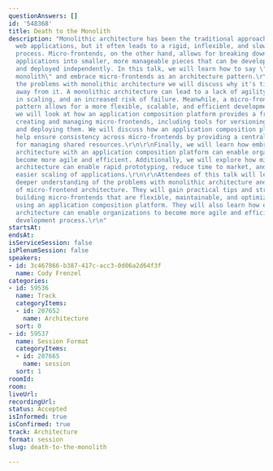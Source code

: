 ```yaml
---
questionAnswers: []
id: '548368'
title: Death to the Monolith
description: "Monolithic architecture has been the traditional approach for building
  web applications, but it often leads to a rigid, inflexible, and slow development
  process. Micro-frontends, on the other hand, allows for breaking down large, complex
  applications into smaller, more manageable pieces that can be developed, tested,
  and deployed independently. In this talk, we will learn how to say \"death to the
  monolith\" and embrace micro-frontends as an architecture pattern.\r\n\r\nBy exploring
  the problems with monolithic architecture we will discuss why it's time to move
  away from it. A monolithic architecture can lead to a lack of agility, difficulty
  in scaling, and an increased risk of failure. Meanwhile, a micro-frontend architecture
  pattern allows for a more flexible, scalable, and efficient development process.\r\n\r\nNext,
  we will look at how an application composition platform provides a framework for
  creating and managing micro-frontends, including tools for versioning, testing,
  and deploying them. We will discuss how an application composition platform can
  help ensure consistency across micro-frontends by providing a centralized location
  for managing shared resources.\r\n\r\nFinally, we will learn how embracing micro-frontend
  architecture with an application composition platform can enable organizations to
  become more agile and efficient. Additionally, we will explore how micro-frontend
  architecture can enable rapid prototyping, reduce time to market, and allow for
  easier scaling of applications.\r\n\r\nAttendees of this talk will leave with a
  deeper understanding of the problems with monolithic architecture and the benefits
  of micro-frontend architecture. They will gain practical tips and strategies for
  building micro-frontends that are flexible, maintainable, and optimized for performance
  using an application composition platform. They will also learn how embracing micro-frontend
  architecture can enable organizations to become more agile and efficient in their
  development process.\r\n"
startsAt: 
endsAt: 
isServiceSession: false
isPlenumSession: false
speakers:
- id: 3c467866-b387-417c-acc3-0d06a2d64f3f
  name: Cody Frenzel
categories:
- id: 59536
  name: Track
  categoryItems:
  - id: 207652
    name: Architecture
  sort: 0
- id: 59537
  name: Session Format
  categoryItems:
  - id: 207665
    name: session
  sort: 1
roomId: 
room: 
liveUrl: 
recordingUrl: 
status: Accepted
isInformed: true
isConfirmed: true
track: Architecture
format: session
slug: death-to-the-monolith

---
```

